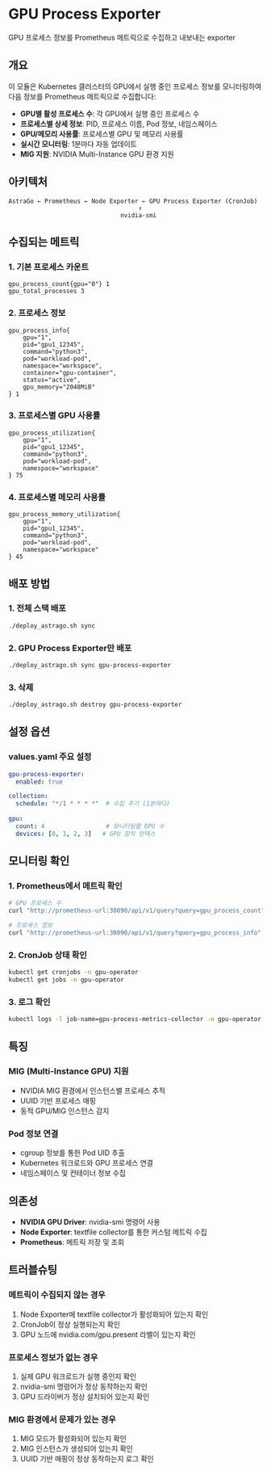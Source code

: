 # GPU Process Exporter

GPU 프로세스 정보를 Prometheus 메트릭으로 수집하고 내보내는 exporter

## 개요

이 모듈은 Kubernetes 클러스터의 GPU에서 실행 중인 프로세스 정보를 모니터링하여 다음 정보를 Prometheus 메트릭으로 수집합니다:

- **GPU별 활성 프로세스 수**: 각 GPU에서 실행 중인 프로세스 수
- **프로세스별 상세 정보**: PID, 프로세스 이름, Pod 정보, 네임스페이스
- **GPU/메모리 사용률**: 프로세스별 GPU 및 메모리 사용률
- **실시간 모니터링**: 1분마다 자동 업데이트
- **MIG 지원**: NVIDIA Multi-Instance GPU 환경 지원

## 아키텍처

```
AstraGo ← Prometheus ← Node Exporter ← GPU Process Exporter (CronJob)
                                    ↑
                               nvidia-smi
```

## 수집되는 메트릭

### 1. 기본 프로세스 카운트

```prometheus
gpu_process_count{gpu="0"} 1
gpu_total_processes 3
```

### 2. 프로세스 정보

```prometheus
gpu_process_info{
    gpu="1",
    pid="gpu1_12345",
    command="python3",
    pod="workload-pod",
    namespace="workspace",
    container="gpu-container",
    status="active",
    gpu_memory="2048MiB"
} 1
```

### 3. 프로세스별 GPU 사용률

```prometheus
gpu_process_utilization{
    gpu="1",
    pid="gpu1_12345",
    command="python3",
    pod="workload-pod",
    namespace="workspace"
} 75
```

### 4. 프로세스별 메모리 사용률

```prometheus
gpu_process_memory_utilization{
    gpu="1",
    pid="gpu1_12345",
    command="python3",
    pod="workload-pod",
    namespace="workspace"
} 45
```

## 배포 방법

### 1. 전체 스택 배포

```bash
./deploy_astrago.sh sync
```

### 2. GPU Process Exporter만 배포

```bash
./deploy_astrago.sh sync gpu-process-exporter
```

### 3. 삭제

```bash
./deploy_astrago.sh destroy gpu-process-exporter
```

## 설정 옵션

### values.yaml 주요 설정

```yaml
gpu-process-exporter:
  enabled: true

collection:
  schedule: "*/1 * * * *"  # 수집 주기 (1분마다)
  
gpu:
  count: 4                 # 모니터링할 GPU 수
  devices: [0, 1, 2, 3]   # GPU 장치 인덱스
```

## 모니터링 확인

### 1. Prometheus에서 메트릭 확인

```bash
# GPU 프로세스 수
curl "http://prometheus-url:30090/api/v1/query?query=gpu_process_count"

# 프로세스 정보
curl "http://prometheus-url:30090/api/v1/query?query=gpu_process_info"
```

### 2. CronJob 상태 확인

```bash
kubectl get cronjobs -n gpu-operator
kubectl get jobs -n gpu-operator
```

### 3. 로그 확인

```bash
kubectl logs -l job-name=gpu-process-metrics-collector -n gpu-operator
```

## 특징

### MIG (Multi-Instance GPU) 지원

- NVIDIA MIG 환경에서 인스턴스별 프로세스 추적
- UUID 기반 프로세스 매핑
- 동적 GPU/MIG 인스턴스 감지

### Pod 정보 연결

- cgroup 정보를 통한 Pod UID 추출
- Kubernetes 워크로드와 GPU 프로세스 연결
- 네임스페이스 및 컨테이너 정보 수집

## 의존성

- **NVIDIA GPU Driver**: nvidia-smi 명령어 사용
- **Node Exporter**: textfile collector를 통한 커스텀 메트릭 수집
- **Prometheus**: 메트릭 저장 및 조회

## 트러블슈팅

### 메트릭이 수집되지 않는 경우

1. Node Exporter에 textfile collector가 활성화되어 있는지 확인
2. CronJob이 정상 실행되는지 확인
3. GPU 노드에 nvidia.com/gpu.present 라벨이 있는지 확인

### 프로세스 정보가 없는 경우

1. 실제 GPU 워크로드가 실행 중인지 확인
2. nvidia-smi 명령어가 정상 동작하는지 확인
3. GPU 드라이버가 정상 설치되어 있는지 확인

### MIG 환경에서 문제가 있는 경우

1. MIG 모드가 활성화되어 있는지 확인
2. MIG 인스턴스가 생성되어 있는지 확인
3. UUID 기반 매핑이 정상 동작하는지 로그 확인
